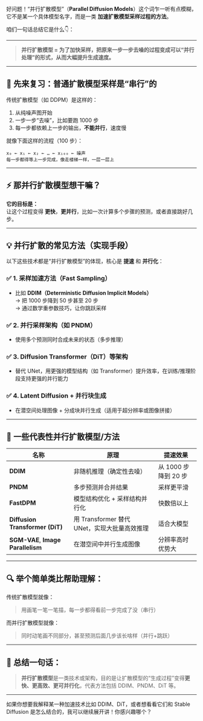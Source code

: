 好问题！“并行扩散模型”（**Parallel Diffusion Models**）这个词乍一听有点模糊，它不是某一个具体模型名字，而是一类 **加速扩散模型采样过程的方法**。

咱们一句话总结它是什么👇：

---

> **并行扩散模型 = 为了加快采样，把原来一步一步去噪的过程变成可以“并行处理”的形式，从而大幅提升生成速度。**

---

## 📌 先来复习：普通扩散模型采样是“串行”的

传统扩散模型（如 DDPM）是这样的：

1. 从纯噪声图开始
2. 一步一步“去噪”，比如要跑 1000 步
3. 每一步都依赖上一步的输出，**不能并行**，速度慢

就像下面这样的流程（100 步）：

```
x₀ ← x₁ ← x₂ ← … ← x₁₀₀ ← 噪声
每一步都得等上一步完成，像走楼梯一样，一层一层上
```

---

## ⚡ 那并行扩散模型想干嘛？

**它的目标是：**  
让这个过程变得 **更快**，**更并行**，比如一次计算多个步骤的预测，或者直接跳好几步。

---

## 💡 并行扩散的常见方法（实现手段）

以下这些技术都是“并行扩散模型”的体现，核心是 **提速** 和 **并行化**：

### ✅ 1. **采样加速方法（Fast Sampling）**
- 比如 **DDIM（Deterministic Diffusion Implicit Models）**  
  → 把 1000 步降到 50 步甚至 20 步  
  → 通过数学重参数技巧，让你跳跃采样

### ✅ 2. **并行采样架构（如 PNDM）**
- 使用多个预测同时合成未来的状态（多步推理）

### ✅ 3. **Diffusion Transformer（DiT）等架构**
- 替代 UNet，用更强的模型结构（如 Transformer）提升效率，在训练/推理阶段支持更强的并行能力

### ✅ 4. **Latent Diffusion + 并行块生成**
- 在潜空间处理图像 + 分成块并行生成（适用于超分辨率或图像拼接）

---

## 🚀 一些代表性并行扩散模型/方法

| 名称 | 原理 | 提速效果 |
|------|------|----------|
| **DDIM** | 非随机推理（确定性去噪） | 从 1000 步降到 20 步 |
| **PNDM** | 多步预测并合并结果 | 采样更平滑 |
| **FastDPM** | 模型结构优化 + 采样结构并行化 | 快数倍以上 |
| **Diffusion Transformer (DiT)** | 用 Transformer 替代 UNet，实现大批量高效推理 | 适合大模型 |
| **SGM-VAE**, **Image Parallelism** | 在潜空间中并行生成图像 | 分辨率高时优势大 |

---

## 🔍 举个简单类比帮助理解：

传统扩散模型就像：

> 用画笔一笔一笔描，每一步都得看前一步完成了没（串行）

而并行扩散模型就像：

> 同时动笔画不同部分，甚至预测后面几步该长啥样（并行+跳跃）

---

## 🧠 总结一句话：

> **并行扩散模型**是一类技术或架构，目的是让扩散模型的“生成过程”变得**更快、更高效、更可并行化**，代表方法包括 DDIM、PNDM、DiT 等。

---

如果你想要我解释某一种加速技术比如 DDIM、DiT，或者想看看它们和 Stable Diffusion 是怎么结合的，我可以继续展开讲！你感兴趣哪个？